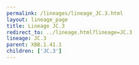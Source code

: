 ```yaml
---
permalink: /lineages/lineage_JC.3.html
layout: lineage_page
title: Lineage JC.3
redirect_to: ../lineage.html?lineage=JC.3
lineage: JC.3
parent: XBB.1.41.1
children: ['JC.3']
---
```

